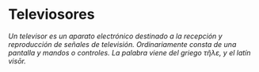 # Televiosores

*Un televisor es un aparato electrónico destinado a la recepción y reproducción de señales de televisión.​ Ordinariamente consta de una pantalla y mandos o controles. La palabra viene del griego τῆλε, y el latín visōr.*